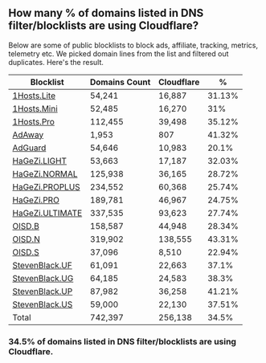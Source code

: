 ## How many % of domains listed in DNS filter/blocklists are using Cloudflare?


Below are some of public blocklists to block ads, affiliate, tracking, metrics, telemetry etc.
We picked domain lines from the list and filtered out duplicates.
Here's the result.


| Blocklist | Domains Count | Cloudflare | % |
| --- | --- | --- | --- |
| [1Hosts.Lite](https://raw.githubusercontent.com/badmojr/1Hosts/master/Lite/hosts.win) | 54,241 | 16,887 | 31.13% |
| [1Hosts.Mini](https://raw.githubusercontent.com/badmojr/1Hosts/master/mini/hosts.win) | 52,485 | 16,270 | 31% |
| [1Hosts.Pro](https://raw.githubusercontent.com/badmojr/1Hosts/master/Pro/hosts.win) | 112,455 | 39,498 | 35.12% |
| [AdAway](https://raw.githubusercontent.com/AdAway/adaway.github.io/master/hosts.txt) | 1,953 | 807 | 41.32% |
| [AdGuard](https://adguardteam.github.io/AdGuardSDNSFilter/Filters/filter.txt) | 54,646 | 10,983 | 20.1% |
| [HaGeZi.LIGHT](https://raw.githubusercontent.com/hagezi/dns-blocklists/main/hosts/light.txt) | 53,663 | 17,187 | 32.03% |
| [HaGeZi.NORMAL](https://raw.githubusercontent.com/hagezi/dns-blocklists/main/hosts/multi.txt) | 125,938 | 36,165 | 28.72% |
| [HaGeZi.PROPLUS](https://raw.githubusercontent.com/hagezi/dns-blocklists/main/hosts/pro.plus.txt) | 234,552 | 60,368 | 25.74% |
| [HaGeZi.PRO](https://raw.githubusercontent.com/hagezi/dns-blocklists/main/hosts/pro.txt) | 189,781 | 46,967 | 24.75% |
| [HaGeZi.ULTIMATE](https://raw.githubusercontent.com/hagezi/dns-blocklists/main/hosts/ultimate.txt) | 337,535 | 93,623 | 27.74% |
| [OISD.B](https://big.oisd.nl/dnsmasq) | 158,587 | 44,948 | 28.34% |
| [OISD.N](https://nsfw.oisd.nl/dnsmasq) | 319,902 | 138,555 | 43.31% |
| [OISD.S](https://small.oisd.nl/dnsmasq) | 37,096 | 8,510 | 22.94% |
| [StevenBlack.UF](https://raw.githubusercontent.com/StevenBlack/hosts/master/alternates/fakenews/hosts) | 61,091 | 22,663 | 37.1% |
| [StevenBlack.UG](https://raw.githubusercontent.com/StevenBlack/hosts/master/alternates/gambling/hosts) | 64,185 | 24,583 | 38.3% |
| [StevenBlack.UP](https://raw.githubusercontent.com/StevenBlack/hosts/master/alternates/porn/hosts) | 87,982 | 36,258 | 41.21% |
| [StevenBlack.US](https://raw.githubusercontent.com/StevenBlack/hosts/master/alternates/social/hosts) | 59,000 | 22,130 | 37.51% |
| Total | 742,397 | 256,138 | 34.5% |


### 34.5% of domains listed in DNS filter/blocklists are using Cloudflare.